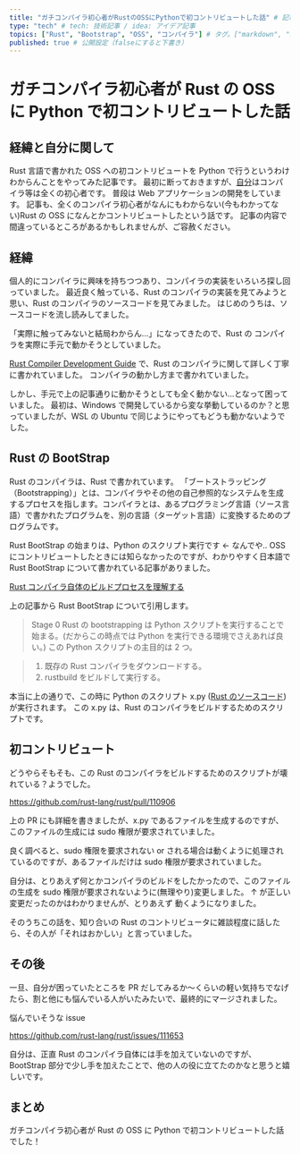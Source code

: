 ```yaml
---
title: "ガチコンパイラ初心者がRustのOSSにPythonで初コントリビュートした話" # 記事のタイトル
type: "tech" # tech: 技術記事 / idea: アイデア記事
topics: ["Rust", "Bootstrap", "OSS", "コンパイラ"] # タグ。["markdown", "rust", "aws"]のように指定する
published: true # 公開設定（falseにすると下書き）
---
```


# ガチコンパイラ初心者が Rust の OSS に Python で初コントリビュートした話

## 経緯と自分に関して

Rust 言語で書かれた OSS への初コントリビュートを Python で行うというわけわからんことをやってみた記事です。
最初に断っておきますが、[自分](https://twitter.com/ekusiadadus)はコンパイラ等は全くの初心者です。
普段は Web アプリケーションの開発をしています。
記事も、全くのコンパイラ初心者がなんにもわからない(今もわかってない)Rust の OSS になんとかコントリビュートしたという話です。
記事の内容で間違っているところがあるかもしれませんが、ご容赦ください。

## 経緯

個人的にコンパイラに興味を持ちつつあり、コンパイラの実装をいろいろ探し回っていました。
最近良く触っている、Rust のコンパイラの実装を見てみようと思い、Rust のコンパイラのソースコードを見てみました。
はじめのうちは、ソースコードを流し読みしてました。

「実際に触ってみないと結局わからん...」になってきたので、Rust の コンパイラを実際に手元で動かそうとしていました。

[Rust Compiler Development Guide](https://rustc-dev-guide.rust-lang.org/getting-started.html) で、Rust のコンパイラに関して詳しく丁寧に書かれていました。
コンパイラの動かし方まで書かれていました。

しかし、手元で上の記事通りに動かそうとしても全く動かない...となって困っていました。
最初は、Windows で開発しているから変な挙動しているのか？と思っていましたが、WSL の Ubuntu で同じようにやってもどうも動かないようでした。

## Rust の BootStrap

Rust のコンパイラは、Rust で書かれています。
「ブートストラッピング（Bootstrapping）」とは、コンパイラやその他の自己参照的なシステムを生成するプロセスを指します。コンパイラとは、あるプログラミング言語（ソース言語）で書かれたプログラムを、別の言語（ターゲット言語）に変換するためのプログラムです。

Rust BootStrap の始まりは、Python のスクリプト実行です <- なんでや..
OSS にコントリビュートしたときには知らなかったのですが、わかりやすく日本語で Rust BootStrap について書かれている記事がありました。

[Rust コンパイラ自体のビルドプロセスを理解する](https://zenn.dev/ohno418/articles/f57219c1b2e53e)

上の記事から Rust BootStrap について引用します。

> Stage 0
> Rust の bootstrapping は Python スクリプトを実行することで始まる。(だからこの時点では Python を実行できる環境でさえあれば良い。) この Python スクリプトの主目的は 2 つ。

> 1. 既存の Rust コンパイラをダウンロードする。
> 2. rustbuild をビルドして実行する。

本当に上の通りで、この時に Python のスクリプト x.py ([Rust のソースコード](https://github.com/rust-lang/rust/blob/master/x.py)) が実行されます。
この x.py は、Rust のコンパイラをビルドするためのスクリプトです。

## 初コントリビュート

どうやらそもそも、この Rust のコンパイラをビルドするためのスクリプトが壊れている？ようでした。

https://github.com/rust-lang/rust/pull/110906

上の PR にも詳細を書きましたが、x.py であるファイルを生成するのですが、このファイルの生成には sudo 権限が要求されていました。

良く調べると、sudo 権限を要求されない or される場合は動くように処理されているのですが、あるファイルだけは sudo 権限が要求されていました。

自分は、とりあえず何とかコンパイラのビルドをしたかったので、このファイルの生成を sudo 権限が要求されないように(無理やり)変更しました。
↑ が正しい変更だったのかはわかりませんが、とりあえず 動くようになりました。

そのうちこの話を、知り合いの Rust のコントリビュータに雑談程度に話したら、その人が「それはおかしい」と言っていました。

## その後

一旦、自分が困っていたところを PR だしてみるか～くらいの軽い気持ちでなげたら、割と他にも悩んでいる人がいたみたいで、最終的にマージされました。

悩んでいそうな issue

https://github.com/rust-lang/rust/issues/111653

自分は、正直 Rust のコンパイラ自体には手を加えていないのですが、BootStrap 部分で少し手を加えたことで、他の人の役に立てたのかなと思うと嬉しいです。

## まとめ

ガチコンパイラ初心者が Rust の OSS に Python で初コントリビュートした話でした！
